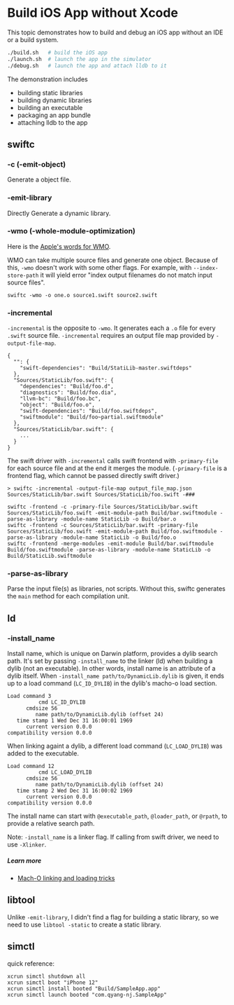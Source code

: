 # Build iOS App without Xcode
This topic demonstrates how to build and debug an iOS app without an IDE or a build system.
``` bash
./build.sh   # build the iOS app
./launch.sh  # launch the app in the simulator
./debug.sh   # launch the app and attach lldb to it
```

The demonstration includes
* building static libraries
* building dynamic libraries
* building an executable
* packaging an app bundle
* attaching lldb to the app

## swiftc

### -c (-emit-object)
Generate a object file.

### -emit-library
Directly Generate a dynamic library.

### -wmo (-whole-module-optimization)
Here is the [Apple's words for WMO]( https://github.com/apple/swift/blob/master/docs/OptimizationTips.rst#whole-module-optimizations-wmo).

WMO can take multiple source files and generate one object. Because of this, `-wmo` doesn't work with some other flags. For example, with `--index-store-path` it will yield error "index output filenames do not match input source files".

```
swiftc -wmo -o one.o source1.swift source2.swift
```

### -incremental
`-incremental` is the opposite to `-wmo`. It generates each a `.o` file for every `.swift` source file. `-incremental` requires an output file map provided by `-output-file-map`.
```
{
  "": {
    "swift-dependencies": "Build/StatiLib-master.swiftdeps"
  },
  "Sources/StaticLib/foo.swift": {
    "dependencies": "Build/foo.d",
    "diagnostics": "Build/foo.dia",
    "llvm-bc": "Build/foo.bc",
    "object": "Build/foo.o",
    "swift-dependencies": "Build/foo.swiftdeps",
    "swiftmodule": "Build/foo~partial.swiftmodule"
  },
  "Sources/StaticLib/bar.swift": {
    ...
  }
}
```

The swift driver with `-incremental` calls swift frontend with `-primary-file` for each source file and at the end it merges the module. (`-primary-file` is a frontend flag, which cannot be passed directly swift driver.)
```
> swiftc -incremental -output-file-map output_file_map.json Sources/StaticLib/bar.swift Sources/StaticLib/foo.swift -###

swiftc -frontend -c -primary-file Sources/StaticLib/bar.swift Sources/StaticLib/foo.swift -emit-module-path Build/bar.swiftmodule -parse-as-library -module-name StaticLib -o Build/bar.o
swiftc -frontend -c Sources/StaticLib/bar.swift -primary-file Sources/StaticLib/foo.swift -emit-module-path Build/foo.swiftmodule -parse-as-library -module-name StaticLib -o Build/foo.o
swiftc -frontend -merge-modules -emit-module Build/bar.swiftmodule Build/foo.swiftmodule -parse-as-library -module-name StaticLib -o Build/StaticLib.swiftmodule
```

### -parse-as-library
Parse the input file(s) as libraries, not scripts. Without this, swiftc generates the `main` method for each compilation unit.

## ld
### -install_name
Install name, which is unique on Darwin platform, provides a dylib search path. It's set by passing `-install_name` to the linker (ld) when building a dylib (not an executable). In other words, install name is an attribute of a dylib itself.
When `-install_name path/to/DynamicLib.dylib` is given, it ends up to a load command (`LC_ID_DYLIB`) in the dylib's macho-o load section.
```
Load command 3
          cmd LC_ID_DYLIB
      cmdsize 56
         name path/to/DynamicLib.dylib (offset 24)
   time stamp 1 Wed Dec 31 16:00:01 1969
      current version 0.0.0
compatibility version 0.0.0
```

When linking againt a dylib, a different load command (`LC_LOAD_DYLIB`) was added to the executable.
```
Load command 12
          cmd LC_LOAD_DYLIB
      cmdsize 56
         name path/to/DynamicLib.dylib (offset 24)
   time stamp 2 Wed Dec 31 16:00:02 1969
      current version 0.0.0
compatibility version 0.0.0
```

The install name can start with `@executable_path`, `@loader_path`, or `@rpath`, to provide a relative search path.

Note: `-install_name` is a linker flag. If calling from swift driver, we need to use `-Xlinker`.

##### Learn more
- [Mach-O linking and loading tricks](http://blog.darlinghq.org/2018/07/mach-o-linking-and-loading-tricks.html)

## libtool
Unlike `-emit-library`, I didn't find a flag for building a static library, so we need to use `libtool -static` to create a static library.

## simctl
quick reference:
```
xcrun simctl shutdown all
xcrun simctl boot "iPhone 12"
xcrun simctl install booted "Build/SampleApp.app"
xcrun simctl launch booted "com.qyang-nj.SampleApp"
```
